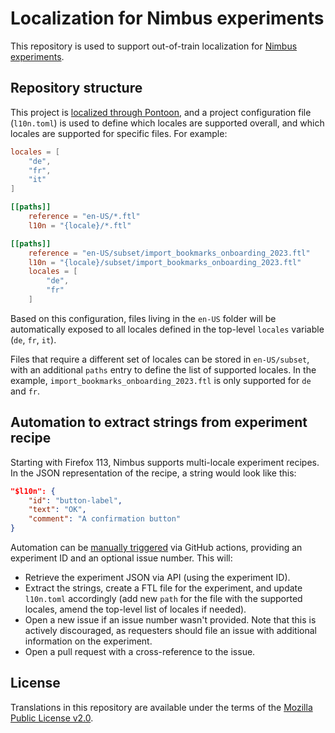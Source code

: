 # Localization for Nimbus experiments

This repository is used to support out-of-train localization for [Nimbus experiments](https://experimenter.info/localization-process).

## Repository structure

This project is [localized through Pontoon](https://pontoon.mozilla.org/projects/nimbus-experiments/), and a project configuration file (`l10n.toml`) is used to define which locales are supported overall, and which locales are supported for specific files. For example:

```TOML
locales = [
    "de",
    "fr",
    "it"
]

[[paths]]
    reference = "en-US/*.ftl"
    l10n = "{locale}/*.ftl"

[[paths]]
    reference = "en-US/subset/import_bookmarks_onboarding_2023.ftl"
    l10n = "{locale}/subset/import_bookmarks_onboarding_2023.ftl"
    locales = [
        "de",
        "fr"
    ]
```

Based on this configuration, files living in the `en-US` folder will be automatically exposed to all locales defined in the top-level `locales` variable (`de`, `fr`, `it`).

Files that require a different set of locales can be stored in `en-US/subset`, with an additional `paths` entry to define the list of supported locales. In the example, `import_bookmarks_onboarding_2023.ftl` is only supported for `de` and `fr`.

## Automation to extract strings from experiment recipe

Starting with Firefox 113, Nimbus supports multi-locale experiment recipes. In the JSON representation of the recipe, a string would look like this:

```JSON
"$l10n": {
    "id": "button-label",
    "text": "OK",
    "comment": "A confirmation button"
}
```

Automation can be [manually triggered](https://github.com/flodolo/nimbus-l10n/actions/workflows/import_experiment.yaml) via GitHub actions, providing an experiment ID and an optional issue number. This will:
* Retrieve the experiment JSON via API (using the experiment ID).
* Extract the strings, create a FTL file for the experiment, and update `l10n.toml` accordingly (add new `path` for the file with the supported locales, amend the top-level list of locales if needed).
* Open a new issue if an issue number wasn't provided. Note that this is actively discouraged, as requesters should file an issue with additional information on the experiment.
* Open a pull request with a cross-reference to the issue.

## License

Translations in this repository are available under the terms of the [Mozilla Public License v2.0](http://www.mozilla.org/MPL/2.0/).
